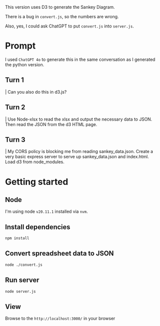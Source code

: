 This version uses D3 to generate the Sankey Diagram.

There is a bug in `convert.js`, so the numbers are wrong.

Also, yes, I could ask ChatGPT to put `convert.js` into `server.js`.

# Prompt

I used `ChatGPT 4o` to generate this in the same conversation as I generated the python version.

## Turn 1

| Can you also do this in d3.js?

## Turn 2

| Use Node-xlsx to read the xlsx and output the necessary data to JSON. Then read the JSON from the d3 HTML page.

## Turn 3

| My CORS policy is blocking me from reading sankey_data.json. Create a very basic express server to serve up sankey_data.json and index.html. Load d3 from node_modules. 


# Getting started

## Node

I'm using node `v20.11.1` installed via `nvm`.

## Install dependencies

```bash
npm install
```

## Convert spreadsheet data to JSON

```bash
node ./convert.js
```

## Run server

```bash
node server.js
```

## View

Browse to the `http://localhost:3000/` in your browser
